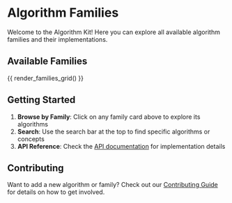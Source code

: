 # Algorithm Families

Welcome to the Algorithm Kit! Here you can explore all available algorithm families and their implementations.

## Available Families

{{ render_families_grid() }}

## Getting Started

1. **Browse by Family**: Click on any family card above to explore its algorithms
2. **Search**: Use the search bar at the top to find specific algorithms or concepts
3. **API Reference**: Check the [API documentation](api.md) for implementation details

## Contributing

Want to add a new algorithm or family? Check out our [Contributing Guide](contributing.md) for details on how to get involved.
